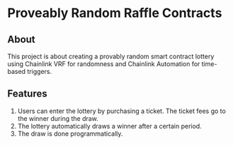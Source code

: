 # Proveably Random Raffle Contracts

## About

This project is about creating a provably random smart contract lottery using Chainlink VRF for randomness and Chainlink Automation for time-based triggers.

## Features

1. Users can enter the lottery by purchasing a ticket. The ticket fees go to the winner during the draw.
2. The lottery automatically draws a winner after a certain period.
3. The draw is done programmatically.

